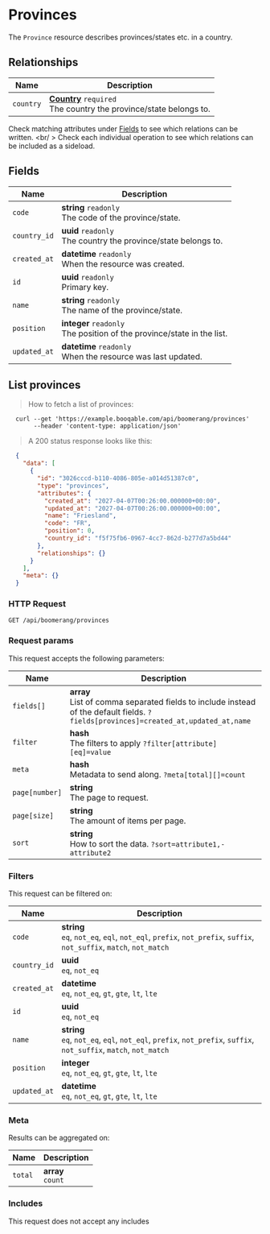 # Provinces

The `Province` resource describes provinces/states etc. in a country.

## Relationships
Name | Description
-- | --
`country` | **[Country](#countries)** `required`<br>The country the province/state belongs to.


Check matching attributes under [Fields](#provinces-fields) to see which relations can be written.
<br/ >
Check each individual operation to see which relations can be included as a sideload.
## Fields

 Name | Description
-- | --
`code` | **string** `readonly`<br>The code of the province/state.
`country_id` | **uuid** `readonly`<br>The country the province/state belongs to.
`created_at` | **datetime** `readonly`<br>When the resource was created.
`id` | **uuid** `readonly`<br>Primary key.
`name` | **string** `readonly`<br>The name of the province/state.
`position` | **integer** `readonly`<br>The position of the province/state in the list.
`updated_at` | **datetime** `readonly`<br>When the resource was last updated.


## List provinces


> How to fetch a list of provinces:

```shell
  curl --get 'https://example.booqable.com/api/boomerang/provinces'
       --header 'content-type: application/json'
```

> A 200 status response looks like this:

```json
  {
    "data": [
      {
        "id": "3026cccd-b110-4086-805e-a014d51387c0",
        "type": "provinces",
        "attributes": {
          "created_at": "2027-04-07T00:26:00.000000+00:00",
          "updated_at": "2027-04-07T00:26:00.000000+00:00",
          "name": "Friesland",
          "code": "FR",
          "position": 0,
          "country_id": "f5f75fb6-0967-4cc7-862d-b277d7a5bd44"
        },
        "relationships": {}
      }
    ],
    "meta": {}
  }
```

### HTTP Request

`GET /api/boomerang/provinces`

### Request params

This request accepts the following parameters:

Name | Description
-- | --
`fields[]` | **array** <br>List of comma separated fields to include instead of the default fields. `?fields[provinces]=created_at,updated_at,name`
`filter` | **hash** <br>The filters to apply `?filter[attribute][eq]=value`
`meta` | **hash** <br>Metadata to send along. `?meta[total][]=count`
`page[number]` | **string** <br>The page to request.
`page[size]` | **string** <br>The amount of items per page.
`sort` | **string** <br>How to sort the data. `?sort=attribute1,-attribute2`


### Filters

This request can be filtered on:

Name | Description
-- | --
`code` | **string** <br>`eq`, `not_eq`, `eql`, `not_eql`, `prefix`, `not_prefix`, `suffix`, `not_suffix`, `match`, `not_match`
`country_id` | **uuid** <br>`eq`, `not_eq`
`created_at` | **datetime** <br>`eq`, `not_eq`, `gt`, `gte`, `lt`, `lte`
`id` | **uuid** <br>`eq`, `not_eq`
`name` | **string** <br>`eq`, `not_eq`, `eql`, `not_eql`, `prefix`, `not_prefix`, `suffix`, `not_suffix`, `match`, `not_match`
`position` | **integer** <br>`eq`, `not_eq`, `gt`, `gte`, `lt`, `lte`
`updated_at` | **datetime** <br>`eq`, `not_eq`, `gt`, `gte`, `lt`, `lte`


### Meta

Results can be aggregated on:

Name | Description
-- | --
`total` | **array** <br>`count`


### Includes

This request does not accept any includes